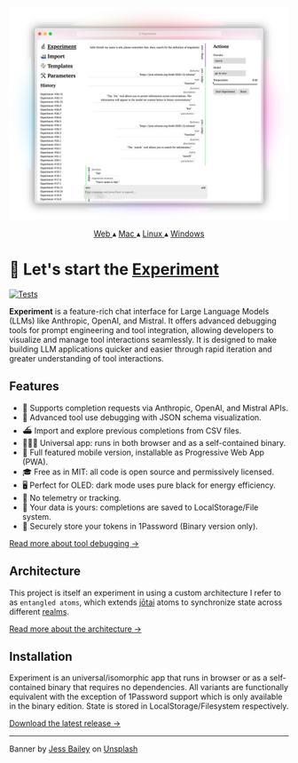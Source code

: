 <a href="https://actualwitch.github.io/experiment/">
  <picture>
    <source media="(prefers-color-scheme: dark)" srcset=".github/screenshots/browser-dark.png">
    <img alt="Experiment screenshot" src=".github/screenshots/browser-light.png">
  </picture>
</a>

<p align="center">
  <a href="https://actualwitch.github.io/experiment/">
    Web
  </a>
  ▴
  <a href="https://github.com/actualwitch/experiment/releases/latest">
    Mac
  </a>
  ▴
  <a href="https://github.com/actualwitch/experiment/releases/latest">
    Linux
  </a>
  ▴
  <a href="https://github.com/actualwitch/experiment/releases/latest">
    Windows
  </a>
</p>

# 🔬 Let's start the <ins>Experiment</ins>

[![Tests](https://github.com/actualwitch/experiment/actions/workflows/test.yml/badge.svg)](https://github.com/actualwitch/experiment/actions/workflows/test.yml)

**Experiment** is a feature-rich chat interface for Large Language Models (LLMs) like Anthropic, OpenAI, and Mistral. It offers advanced debugging tools for prompt engineering and tool integration, allowing developers to visualize and manage tool interactions seamlessly. It is designed to make building LLM applications quicker and easier through rapid iteration and greater understanding of tool interactions. 

## Features

- 💬 Supports completion requests via Anthropic, OpenAI, and Mistral APIs.
- 🧰 Advanced tool use debugging with JSON schema visualization.
- ⛴️ Import and explore previous completions from CSV files.
- 👩🏼‍💻 Universal app: runs in both browser and as a self-contained binary.
- 📱 Full featured mobile version, installable as Progressive Web App (PWA).
- 🎓 Free as in MIT: all code is open source and permissively licensed.
- 🖥️ Perfect for OLED: dark mode uses pure black for energy efficiency.
- 🙈 No telemetry or tracking.
- 📝 Your data is yours: completions are saved to LocalStorage/File system.
- 🔐 Securely store your tokens in 1Password (Binary version only).

<a href="docs/tool-debugging.md">Read more about tool debugging →</a>

## Architecture

This project is itself an experiment in using a custom architecture I refer to as `entangled atoms`, which extends [jōtai](https://jotai.org/) atoms to synchronize state across different [realms](https://262.ecma-international.org/#realm). 

<a href="docs/architecture.md">Read more about the architecture →</a>

## Installation

Experiment is an universal/isomorphic app that runs in browser or as a self-contained binary that requires no dependencies. All variants are functionally equivalent with the exception of 1Password support which is only available in the binary edition. State is stored in LocalStorage/Filesystem respectively.

<a href="https://github.com/actualwitch/experiment/releases/latest">Download the latest release →</a>

<hr>

Banner by <a href="https://unsplash.com/@jessbaileydesigns?utm_content=creditCopyText&utm_medium=referral&utm_source=unsplash">Jess Bailey</a> on <a href="https://unsplash.com/photos/pen-near-black-lined-paper-and-eyeglasses-q10VITrVYUM?utm_content=creditCopyText&utm_medium=referral&utm_source=unsplash">Unsplash</a>